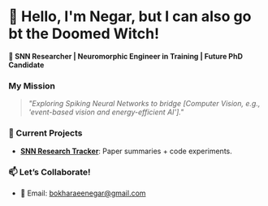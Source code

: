 # 👋 Hello, I'm Negar, but I can also go bt the Doomed Witch!  

**🔬 SNN Researcher | Neuromorphic Engineer in Training | Future PhD Candidate**  

### **My Mission**  
> *"Exploring Spiking Neural Networks to bridge [Computer Vision, e.g., 'event-based vision and energy-efficient AI']."*  

### **🌱 Current Projects**  
- **[SNN Research Tracker](https://github.com/yourusername/SNN-Research-Tracker)**: Paper summaries + code experiments.  


### **📫 Let’s Collaborate!**  
- 📧 Email: bokharaeenegar@gmail.com  
